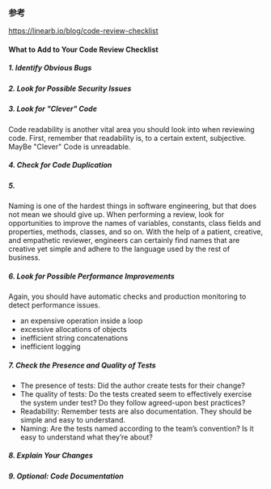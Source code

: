 ### 参考
https://linearb.io/blog/code-review-checklist


#### What to Add to Your Code Review Checklist

##### 1. Identify Obvious Bugs 

##### 2. Look for Possible Security Issues

##### 3. Look for "Clever" Code
Code readability is another vital area you should look into when reviewing code. 
First, remember that readability is, to a certain extent, subjective.
MayBe "Clever" Code is unreadable.

##### 4. Check for Code Duplication

##### 5. 
Naming is one of the hardest things in software engineering, but that does not mean we should give up.
When performing a review, look for opportunities to improve the names of variables, constants, class fields and properties, methods, classes, and so on.
With the help of a patient, creative, and empathetic reviewer, engineers can certainly find names that are creative yet simple and adhere to the language used by the rest of business.

##### 6. Look for Possible Performance Improvements
Again, you should have automatic checks and production monitoring to detect performance issues.

- an expensive operation inside a loop
- excessive allocations of objects
- inefficient string concatenations
- inefficient logging

##### 7. Check the Presence and Quality of Tests 
- The presence of tests: Did the author create tests for their change?
- The quality of tests: Do the tests created seem to effectively exercise the system under test? Do they follow agreed-upon best practices?
- Readability: Remember tests are also documentation. They should be simple and easy to understand.
- Naming: Are the tests named according to the team’s convention? Is it easy to understand what they’re about?

##### 8. Explain Your Changes

##### 9. Optional: Code Documentation
